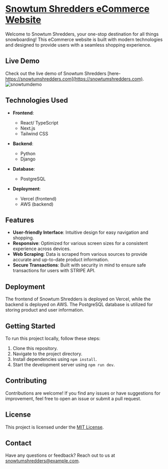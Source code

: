 # [Snowtum Shredders eCommerce Website](https://snowtumshredders.com)

Welcome to Snowtum Shredders, your one-stop destination for all things snowboarding! This eCommerce website is built with modern technologies and designed to provide users with a seamless shopping experience.

## Live Demo

Check out the live demo of Snowtum Shredders [here- https://snowtumshredders.com](https://snowtumshredders.com).
![snowtumdemo](https://github.com/justjjasper/SnowtumShredders/assets/98243819/0e9515f9-6273-4e0d-94f6-b29c450d07c4)


## Technologies Used

- **Frontend**:
  - React/ TypeScript
  - Next.js
  - Tailwind CSS

- **Backend**:
  - Python
  - Django

- **Database**:
  - PostgreSQL

- **Deployment**:
  - Vercel (frontend)
  - AWS (backend)

## Features

- **User-friendly Interface**: Intuitive design for easy navigation and shopping.
- **Responsive**: Optimized for various screen sizes for a consistent experience across devices.
- **Web Scraping**: Data is scraped from various sources to provide accurate and up-to-date product information.
- **Secure Transactions**: Built with security in mind to ensure safe transactions for users with STRIPE API.

## Deployment

The frontend of Snowtum Shredders is deployed on Vercel, while the backend is deployed on AWS. The PostgreSQL database is utilized for storing product and user information.

## Getting Started

To run this project locally, follow these steps:

1. Clone this repository.
2. Navigate to the project directory.
3. Install dependencies using `npm install`.
4. Start the development server using `npm run dev`.

## Contributing

Contributions are welcome! If you find any issues or have suggestions for improvement, feel free to open an issue or submit a pull request.

## License

This project is licensed under the [MIT License](LICENSE).

## Contact

Have any questions or feedback? Reach out to us at [snowtumshredders@example.com](mailto:snowtumshredders@example.com).
